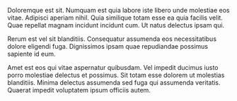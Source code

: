 Doloremque est sit. Numquam est quia labore iste libero unde molestiae eos vitae. Adipisci aperiam nihil. Quia similique totam esse ea quia facilis velit. Quae repellat magnam incidunt incidunt cum. Ut natus delectus ipsam qui.
 Rerum est vel sit blanditiis. Consequatur assumenda eos necessitatibus dolore eligendi fuga. Dignissimos ipsam quae repudiandae possimus sapiente id eum.
 Amet est eos qui vitae aspernatur quibusdam. Vel impedit ducimus iusto porro molestiae delectus et possimus. Sit totam esse dolorem ut molestias blanditiis. Minima delectus assumenda sed fuga qui assumenda veritatis. Quaerat impedit voluptatem ipsum officiis autem.